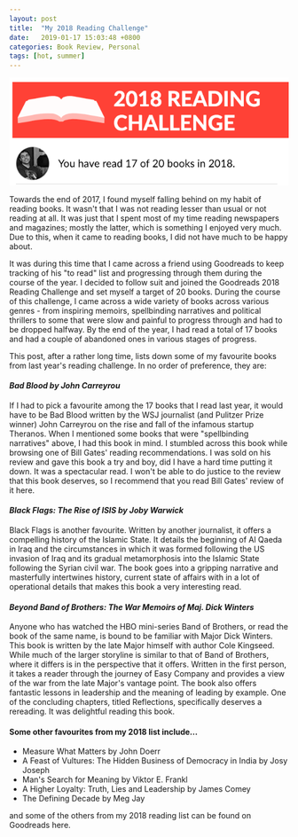 ```yaml
---
layout: post
title:  "My 2018 Reading Challenge"
date:   2019-01-17 15:03:48 +0800
categories: Book Review, Personal
tags: [hot, summer]
---
```


![Post Banner](/assets/images/2018-reading-challenge-banner.png)


Towards the end of 2017, I found myself falling behind on my habit of reading books. It wasn't that I was not reading lesser than usual or not reading at all. It was just that I spent most of my time reading newspapers and magazines; mostly the latter, which is something I enjoyed very much. Due to this, when it came to reading books, I did not have much to be happy about.

<!--more-->

It was during this time that I came across a friend using Goodreads to keep tracking of his "to read" list and progressing through them during the course of the year. I decided to follow suit and joined the Goodreads 2018 Reading Challenge and set myself a target of 20 books. During the course of this challenge, I came across a wide variety of books across various genres - from inspiring memoirs, spellbinding narratives and political thrillers to some that were slow and painful to progress through and had to be dropped halfway. By the end of the year, I had read a total of 17 books and had a couple of abandoned ones in various stages of progress.

This post, after a rather long time, lists down some of my favourite books from last year's reading challenge. In no order of preference, they are:


#### *Bad Blood by John Carreyrou*

If I had to pick a favourite among the 17 books that I read last year, it would have to be Bad Blood written by the WSJ journalist (and Pulitzer Prize winner) John Carreyrou on the rise and fall of the infamous startup Theranos. When I mentioned some books that were "spellbinding narratives" above, I had this book in mind. I stumbled across this book while browsing one of Bill Gates' reading recommendations. I was sold on his review and gave this book a try and boy, did I have a hard time putting it down. It was a spectacular read. I won't be able to do justice to the review that this book deserves, so I recommend that you read Bill Gates' review of it here. 

#### *Black Flags: The Rise of ISIS by Joby Warwick*

Black Flags is another favourite. Written by another journalist, it offers a compelling history of the Islamic State. It details the beginning of Al Qaeda in Iraq and the circumstances in which it was formed following the US invasion of Iraq and its gradual metamorphosis into the Islamic State following the Syrian civil war. The book goes into a gripping narrative and masterfully intertwines history, current state of affairs with in a lot of operational details that makes this book a very interesting read. 

#### *Beyond Band of Brothers: The War Memoirs of Maj. Dick Winters*

Anyone who has watched the HBO mini-series Band of Brothers, or read the book of the same name, is bound to be familiar with Major Dick Winters. This book is written by the late Major himself with author Cole Kingseed. While much of the larger storyline is similar to that of Band of Brothers, where it differs is in the perspective that it offers. Written in the first person, it takes a reader through the journey of Easy Company and provides a view of the war from the late Major's vantage point. The book also offers fantastic lessons in leadership and the meaning of leading by example. One of the concluding chapters, titled Reflections, specifically deserves a rereading. It was delightful reading this book.


#### Some other favourites from my 2018 list include...
- Measure What Matters by John Doerr
- A Feast of Vultures: The Hidden Business of Democracy in India by Josy Joseph
- Man's Search for Meaning by Viktor E. Frankl
- A Higher Loyalty: Truth, Lies and Leadership by James Comey
- The Defining Decade by Meg Jay

and some of the others from my 2018 reading list can be found on Goodreads here.
